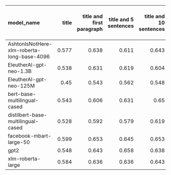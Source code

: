 | model_name                                 |   title |   title and first paragraph |   title and 5 sentences |   title and 10 sentences | title and first sentence each paragraph   |   raw text |
|:-------------------------------------------|--------:|----------------------------:|------------------------:|-------------------------:|:------------------------------------------|-----------:|
| AshtonIsNotHere-xlm-roberta-long-base-4096 |   0.577 |                       0.638 |                   0.611 |                    0.643 | 0.643                                     |      0.621 |
| EleutherAI-gpt-neo-1.3B                    |   0.538 |                       0.631 |                   0.619 |                    0.604 | 0.604                                     |      0.611 |
| EleutherAI-gpt-neo-125M                    |   0.45  |                       0.543 |                   0.562 |                    0.548 | 0.555                                     |      0.562 |
| bert-base-multilingual-cased               |   0.543 |                       0.606 |                   0.631 |                    0.65  | 0.619                                     |      0.621 |
| distilbert-base-multilingual-cased         |   0.528 |                       0.592 |                   0.579 |                    0.619 | 0.589                                     |      0.623 |
| facebook-mbart-large-50                    |   0.599 |                       0.653 |                   0.645 |                    0.653 | **0.660**                                 |      0.643 |
| gpt2                                       |   0.548 |                       0.643 |                   0.658 |                    0.638 | 0.645                                     |      0.631 |
| xlm-roberta-large                          |   0.584 |                       0.636 |                   0.636 |                    0.643 | 0.648                                     |      0.621 |